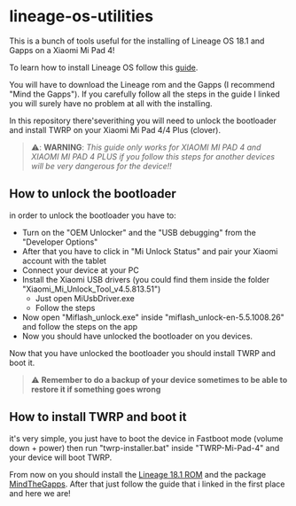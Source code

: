 # lineage-os-utilities
This is a bunch of tools useful for the installing of Lineage OS 18.1 and Gapps on a Xiaomi Mi Pad 4!

To learn how to install Lineage OS follow this [guide](https://www.getdroidtips.com/lineageos-18-xiaomi-mi-pad-4-4-plus/).

You will have to download the Lineage rom and the Gapps (I recommend "Mind the Gapps").
If you carefully follow all the steps in the guide I linked you will surely have no problem at all with the installing.

In this repository there'severithing you will need to unlock the bootloader and install TWRP on your Xiaomi Mi Pad 4/4 Plus (clover).

> ⚠️: **WARNING**: *This guide only works for XIAOMI MI PAD 4 and  XIAOMI MI PAD 4 PLUS if you follow this steps for another devices will be very dangerous for the device!!*

## How to unlock the bootloader

in order to unlock the bootloader you have to:
- Turn on the "OEM Unlocker" and the "USB debugging" from the "Developer Options"
- After that you have to click in "Mi Unlock Status" and pair your Xiaomi account with the tablet
- Connect your device at your PC
- Install the Xiaomi USB drivers (you could find them inside the folder "Xiaomi_Mi_Unlock_Tool_v4.5.813.51")
  - Just open MiUsbDriver.exe
  - Follow the steps
- Now open "Miflash_unlock.exe" inside "miflash_unlock-en-5.5.1008.26" and follow the steps on the app
- Now you should have unlocked the bootloader on you devices.

Now that you have unlocked the bootloader you should install TWRP and boot it.

> ⚠️ **Remember to do a backup of your device sometimes to be able to restore it if something goes wrong**

## How to install TWRP and boot it

it's very simple, you just have to boot the device in Fastboot mode (volume down + power) then run "twrp-installer.bat" inside "TWRP-Mi-Pad-4" and your device will boot TWRP.

From now on you should install the [Lineage 18.1 ROM](https://sourceforge.net/projects/karin-windy/files/) and the package [MindTheGapps](http://downloads.codefi.re/jdcteam/javelinanddart/gapps).
After that just follow the guide that i linked in the first place and here we are!

